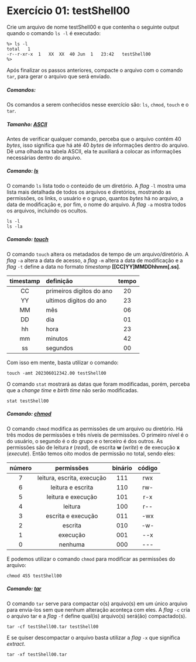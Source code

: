# Exercício 01: testShell00

Crie um arquivo de nome testShell00 e que contenha o seguinte output quando o comando `ls -l` é executado:

```text
%> ls -l
total   1
-r--r-xr-x  1   XX  XX  40 Jun  1   23:42   testShell00
%>
```

Após finalizar os passos anteriores, compacte o arquivo com o comando `tar`, para gerar o arquivo que será enviado.



##### Comandos:

Os comandos a serem conhecidos nesse exercício são: `ls`, `chmod`, `touch` e o `tar`.


##### Tamanho: [ASCII](https://man7.org/linux/man-pages/man7/ascii.7.html)

Antes de verificar qualquer comando, perceba que o arquivo contém 40 _bytes_, isso significa que há até 40 _bytes_ de informações dentro do arquivo. Dê uma olhada na tabela ASCII, ela te auxiliará a colocar as informações necessárias dentro do arquivo.



##### Comando: [ls](https://man7.org/linux/man-pages/man1/ls.1.html)

O comando `ls` lista todo o conteúdo de um diretório. A _flag_ `-l` mostra uma lista mais detalhada de todos os arquivos e diretórios, mostrando as permissões, os links, o usuário e o grupo, quantos _bytes_ há no arquivo, a data de modificação e, por fim, o nome do arquivo. A _flag_ `-a` mostra todos os arquivos, incluindo os ocultos.

```shell
ls -l
ls -la
```



##### Comando: [touch](https://man7.org/linux/man-pages/man1/touch.1.html)

O comando `touch` altera os metadados de tempo de um arquivo/diretório. A _flag_ `-a` altera a data de acesso, a _flag_ `-m` altera a data de modificação e a _flag_ `-t` define a data no formato _timestamp_ **[[CC]YY]MMDDhhmm[.ss]**.

| timestamp | definição                | tempo |
| :-------: | :----------------------- | :--:  |
|    CC     | primeiros digitos do ano |  20   |
|    YY     | ultimos digitos do ano   |  23   |
|    MM     | mês                      |  06   |
|    DD     | dia                      |  01   |
|    hh     | hora                     |  23   |
|    mm     | minutos                  |  42   |
|    ss     | segundos                 |  00   |

Com isso em mente, basta utilizar o comando:

```shell
touch -amt 202306012342.00 testShell00
```

O comando `stat` mostrará as datas que foram modificadas, porém, perceba que a _change time_ e _birth time_ não serão modificadas. 

```shell
stat testShell00
```



##### Comando: [chmod](https://man7.org./linux/man-pages/man1/chmod.1.html)

O comando `chmod` modifica as permissões de um arquivo ou diretório. Há três modos de permissões e três níveis de permissões. O primeiro nível é o do usuário, o segundo é o do grupo e o terceiro é dos outros. As permissões são de leitura **r** (_read_), de escrita **w** (_write_) e de execução **x** (_execute_).
Então temos oito modos de permissão no total, sendo eles:

| número |         permissões         | binário | código |
| :----: | :------------------------: | :-----: | :----: |
|   7    | leitura, escrita, execução |   111   |  rwx   |
|   6    |     leitura e escrita      |   110   |  rw-   |
|   5    |     leitura e execução     |   101   |  r-x   |
|   4    |          leitura           |   100   |  r--   |
|   3    |     escrita e execução     |   011   |  -wx   |
|   2    |          escrita           |   010   |  -w-   |
|   1    |          execução          |   001   |  --x   |
|   0    |          nenhuma           |   000   |  ---   |

E podemos utilizar o comando `chmod` para modificar as permissões do arquivo:

```shell
chmod 455 testShell00
```



##### Comando: [tar](https://man7.org/linux/man-pages/man1/tar.1.html)

O comando `tar` serve para compactar o(s) arquivo(s) em um único arquivo para envia-los sem que nenhum alteração aconteça com eles. A _flag_ `-c` cria o arquivo tar e a _flag_ `-f` define qual(is) arquivo(s) será(ão) compactado(s).

```shell
tar -cf testShell00.tar testShell00
```

E se quiser descompactar o arquivo basta utilizar a _flag_ `-x` que significa _extract_.

```shell
tar -xf testShell00.tar
```
